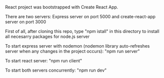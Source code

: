 React project was bootstrapped with Create React App.

There are two servers: Express server on port 5000 and create-react-app server on port 3000

First of all, after cloning this repo, type "npm istall" in this directory to install all necesarry packages for node.js server

To start express server with nodemon (nodemon library auto-refreshes server when any changes in the project occurs):
"npm run server"

To start react server:
"npm run client"

To start both servers concurrently:
"npm run dev"
